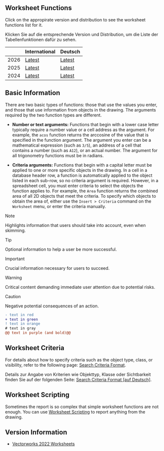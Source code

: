 ## Worksheet Functions

Click on the appropirate version and distribution to see the worksheet functions list for it.

Klicken Sie auf die entsprechende Version und Distribution, um die Liste der Tabellenfunktionen dafür zu sehen.

|  | International | Deutsch
| --- | --- | ---
| 2026 | [Latest](Worksheet%20Functions/Vectorworks%202026%20US.md) | [Latest](Worksheet%20Functions/Vectorworks%202026%20DE.md)
| 2025 | [Latest](Worksheet%20Functions/Vectorworks%202025%20US.md) | [Latest](Worksheet%20Functions/Vectorworks%202025%20DE.md)
| 2024 | [Latest](Worksheet%20Functions/Vectorworks%202024%20US.md) | [Latest](Worksheet%20Functions/Vectorworks%202024%20DE.md)

## Basic Information

There are two basic types of functions: those that use the values you enter, and those that use information from objects in the drawing. The arguments required by the two function types are different.

* **Number or text arguments:** Functions that begin with a lower case letter typically require a number value or a cell address as the argument. For example, the `acos` function returns the arccosine of the value that is specified in the function argument. The argument you enter can be a mathematical expression (such as `3/5`), an address of a cell that contains a number (such as `A12`), or an actual number. The argument for all trigonometry functions must be in radians.

* **Criteria arguments:** Functions that begin with a capital letter must be applied to one or more specific objects in the drawing. In a cell in a database header row, a function is automatically applied to the object listed in each sub-row, so no criteria argument is required. However, in a spreadsheet cell, you must enter criteria to select the objects the function applies to. For example, the `Area` function returns the combined area of all 2D objects that meet the criteria. To specify which objects to obtain the area of, either use the `Insert > Criteria` command on the `Worksheet` menu, or enter the criteria manually.

> [!NOTE]  
> Highlights information that users should take into account, even when skimming.

> [!TIP]
> Optional information to help a user be more successful.

> [!IMPORTANT]  
> Crucial information necessary for users to succeed.

> [!WARNING]  
> Critical content demanding immediate user attention due to potential risks.

> [!CAUTION]
> Negative potential consequences of an action.

```diff
- text in red
+ text in green
! text in orange
# text in gray
@@ text in purple (and bold)@@
```

## Worksheet Criteria

For details about how to specify criteria such as the object type, class, or visibility, refer to the following page: [Search Criteria Format](Articles/Search%20Criteria%20Format.md).

Details zur Angabe von Kriterien wie Objekttyp, Klasse oder Sichtbarkeit finden Sie auf der folgenden Seite: [Search Criteria Format [auf Deutsch]](Articles/Search%20Criteria%20Format%20DE.md).

## Worksheet Scripting

Sometimes the report is so complex that simple worksheet functions are not enough. You can use [Worksheet Scripting](Articles/Worksheet%20Scripting.md) to report anything from the drawing.

## Version Information

* [Vectorworks 2022 Worksheets](Versions/Vectorworks%202022.md)


